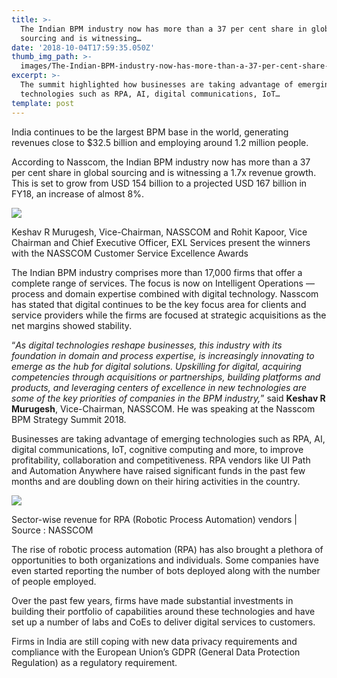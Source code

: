 ```yaml
---
title: >-
  The Indian BPM industry now has more than a 37 per cent share in global
  sourcing and is witnessing…
date: '2018-10-04T17:59:35.050Z'
thumb_img_path: >-
  images/The-Indian-BPM-industry-now-has-more-than-a-37-per-cent-share-in-global-sourcing-and-is-witnessing/1*iJA4Rc1IWiQmAY45E-lBxQ.jpeg
excerpt: >-
  The summit highlighted how businesses are taking advantage of emerging
  technologies such as RPA, AI, digital communications, IoT…
template: post
---
```

India continues to be the largest BPM base in the world, generating revenues close to $32.5 billion and employing around 1.2 million people.

According to Nasscom, the Indian BPM industry now has more than a 37 per cent share in global sourcing and is witnessing a 1.7x revenue growth. This is set to grow from USD 154 billion to a projected USD 167 billion in FY18, an increase of almost 8%.

![](/images/The-Indian-BPM-industry-now-has-more-than-a-37-per-cent-share-in-global-sourcing-and-is-witnessing/1*iJA4Rc1IWiQmAY45E-lBxQ.jpeg)

<figcaption>Keshav R Murugesh, Vice-Chairman, NASSCOM and Rohit Kapoor, Vice Chairman and Chief Executive Officer, EXL Services present the winners with the NASSCOM Customer Service Excellence Awards</figcaption>

The Indian BPM industry comprises more than 17,000 firms that offer a complete range of services. The focus is now on Intelligent Operations — process and domain expertise combined with digital technology. Nasscom has stated that digital continues to be the key focus area for clients and service providers while the firms are focused at strategic acquisitions as the net margins showed stability.

“*As digital technologies reshape businesses, this industry with its foundation in domain and process expertise, is increasingly innovating to emerge as the hub for digital solutions. Upskilling for digital, acquiring competencies through acquisitions or partnerships, building platforms and products, and leveraging centers of excellence in new technologies are some of the key priorities of companies in the BPM industry,*” said **Keshav R Murugesh**, Vice-Chairman, NASSCOM. He was speaking at the Nasscom BPM Strategy Summit 2018.

Businesses are taking advantage of emerging technologies such as RPA, AI, digital communications, IoT, cognitive computing and more, to improve profitability, collaboration and competitiveness. RPA vendors like UI Path and Automation Anywhere have raised significant funds in the past few months and are doubling down on their hiring activities in the country.

![](/images/The-Indian-BPM-industry-now-has-more-than-a-37-per-cent-share-in-global-sourcing-and-is-witnessing/1*rpFnuNV0GUYp3XT6Z_6YrA.jpeg)

<figcaption>Sector-wise revenue for RPA (Robotic Process Automation) vendors | Source&nbsp;:&nbsp;NASSCOM</figcaption>

The rise of robotic process automation (RPA) has also brought a plethora of opportunities to both organizations and individuals. Some companies have even started reporting the number of bots deployed along with the number of people employed.

Over the past few years, firms have made substantial investments in building their portfolio of capabilities around these technologies and have set up a number of labs and CoEs to deliver digital services to customers.

Firms in India are still coping with new data privacy requirements and compliance with the European Union’s GDPR (General Data Protection Regulation) as a regulatory requirement.
